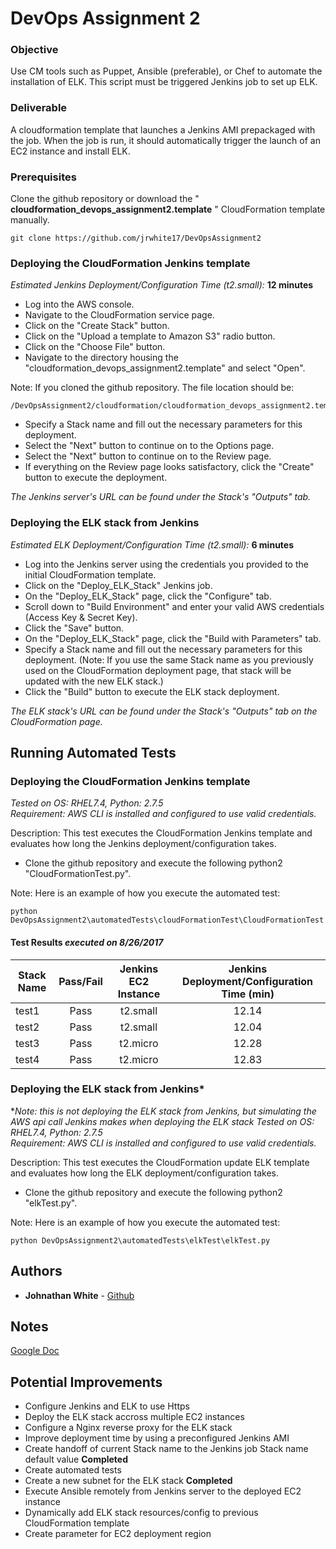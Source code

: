 # DevOps Assignment 2

### Objective
Use CM tools such as Puppet, Ansible (preferable), or Chef to automate the installation of ELK. This script must be triggered Jenkins job to set up ELK.
 
### Deliverable
A cloudformation template that launches a Jenkins AMI prepackaged with the job. When the job is run, it should automatically trigger the launch of an EC2 instance and install ELK.

### Prerequisites

Clone the github repository or download the "
**cloudformation_devops_assignment2.template**
" CloudFormation template manually.

```
git clone https://github.com/jrwhite17/DevOpsAssignment2
```

### Deploying the CloudFormation Jenkins template
*Estimated Jenkins Deployment/Configuration Time (t2.small):*
**12 minutes**

* Log into the AWS console.  
* Navigate to the CloudFormation service page.  
* Click on the "Create Stack" button.  
* Click on the "Upload a template to Amazon S3" radio button.  
* Click on the "Choose File" button.  
* Navigate to the directory housing the "cloudformation_devops_assignment2.template" and select "Open".

Note: If you cloned the github repository. The file location should be:
```
/DevOpsAssignment2/cloudformation/cloudformation_devops_assignment2.template
```

* Specify a Stack name and fill out the necessary parameters for this deployment.  
* Select the "Next" button to continue on to the Options page.  
* Select the "Next" button to continue on to the Review page.  
* If everything on the Review page looks satisfactory, click the "Create" button to execute the deployment.

*The Jenkins server's URL can be found under the Stack's "Outputs" tab.*

### Deploying the ELK stack from Jenkins
*Estimated ELK Deployment/Configuration Time (t2.small):*
**6 minutes**

* Log into the Jenkins server using the credentials you provided to the initial CloudFormation template.  
* Click on the "Deploy_ELK_Stack" Jenkins job.  
* On the "Deploy_ELK_Stack" page, click the "Configure" tab.  
* Scroll down to "Build Environment" and enter your valid AWS credentials (Access Key & Secret Key).  
* Click the "Save" button.  
* On the "Deploy_ELK_Stack" page, click the "Build with Parameters" tab.  
* Specify a Stack name and fill out the necessary parameters for this deployment. (Note: If you use the same Stack name as you previously used on the CloudFormation deployment page, that stack will be updated with the new ELK stack.)  
* Click the "Build" button to execute the ELK stack deployment.  

*The ELK stack's URL can be found under the Stack's "Outputs" tab on the CloudFormation page.*


## Running Automated Tests

### Deploying the CloudFormation Jenkins template
*Tested on OS: RHEL7.4, Python: 2.7.5*  
*Requirement: AWS CLI is installed and configured to use valid credentials.*  

Description: This test executes the CloudFormation Jenkins template and evaluates how long the Jenkins deployment/configuration takes.  

* Clone the github repository and execute the following python2 "CloudFormationTest.py".  

Note: Here is an example of how you execute the automated test:
```
python DevOpsAssignment2\automatedTests\cloudFormationTest\CloudFormationTest.py
```

#### Test Results *executed on 8/26/2017*  
| Stack Name | Pass/Fail | Jenkins EC2 Instance | Jenkins Deployment/Configuration Time (min) |
|------------|:---------:|:--------------------:|:-------------------------------------------:|
| test1      | Pass      | t2.small             | 12.14                                       |
| test2      | Pass      | t2.small             | 12.04                                       |
| test3      | Pass      | t2.micro             | 12.28                                       |
| test4      | Pass      | t2.micro             | 12.83                                       |


### Deploying the ELK stack from Jenkins*
**Note: this is not deploying the ELK stack from Jenkins, but simulating the AWS api call Jenkins makes when deploying the ELK stack*
*Tested on OS: RHEL7.4, Python: 2.7.5*  
*Requirement: AWS CLI is installed and configured to use valid credentials.*  

Description: This test executes the CloudFormation update ELK template and evaluates how long the ELK deployment/configuration takes.  

* Clone the github repository and execute the following python2 "elkTest.py".  

Note: Here is an example of how you execute the automated test:
```
python DevOpsAssignment2\automatedTests\elkTest\elkTest.py
```



## Authors

* **Johnathan White** - [Github](https://github.com/jrwhite17)

## Notes
[Google Doc](https://docs.google.com/document/d/1o1o_rkduFHuvIolAd8G8mSbP2x8Q9r0qlCpKwVkSWFo/edit?usp=sharing)

## Potential Improvements

* Configure Jenkins and ELK to use Https
* Deploy the ELK stack accross multiple EC2 instances
* Configure a Nginx reverse proxy for the ELK stack
* Improve deployment time by using a preconfigured Jenkins AMI
* Create handoff of current Stack name to the Jenkins job Stack name default value 
**Completed**
* Create automated tests
* Create a new subnet for the ELK stack 
**Completed**
* Execute Ansible remotely from Jenkins server to the deployed EC2 instance
* Dynamically add ELK stack resources/config to previous CloudFormation template  
* Create parameter for EC2 deployment region
